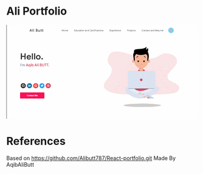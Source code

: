 # Ali Portfolio

![opPortfolio](images/portfolio.gif)

# References

Based on https://github.com/Alibutt787/React-portfolio.git
Made By AqibAliButt

